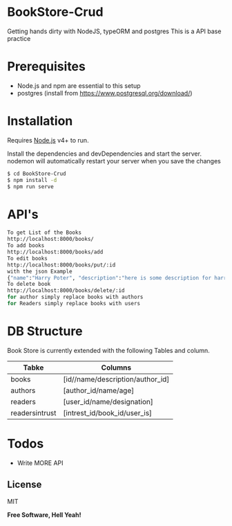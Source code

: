 # BookStore-Crud
Getting hands dirty with NodeJS, typeORM and postgres
This is a API base practice

# Prerequisites

  - Node.js and npm are essential to this setup
  - postgres (install from https://www.postgresql.org/download/)

# Installation

Requires [Node.js](https://nodejs.org/) v4+ to run.

Install the dependencies and devDependencies and start the server. nodemon will automatically restart your server when you save the changes

```sh
$ cd BookStore-Crud
$ npm install -d
$ npm run serve
```


# API's
```sh
To get List of the Books
http://localhost:8000/books/
To add books
http://localhost:8000/books/add 
To edit books
http://localhost:8000/books/put/:id
with the json Example
{"name":"Harry Poter", "description":"here is some description for harry poter", "author_id":"3"}
To delete book
http://localhost:8000/books/delete/:id
for author simply replace books with authors
for Readers simply replace books with users
```

# DB Structure

Book Store is currently extended with the following Tables and column.

| Tabke | Columns |
| ------ | ------ |
| books | [id//name/description/author_id] |
| authors | [author_id/name/age] |
| readers | [user_id/name/designation] |
| readersintrust | [intrest_id/book_id/user_is] |

# Todos

 - Write MORE API

License
----

MIT


**Free Software, Hell Yeah!**


